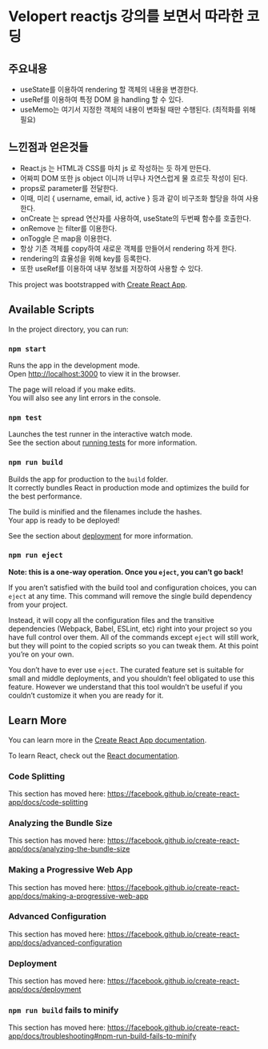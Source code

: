 # Velopert reactjs 강의를 보면서 따라한 코딩

## 주요내용
- useState를 이용하여 rendering 할 객체의 내용을 변경한다.
- useRef를 이용하여 특정 DOM 을 handling 할 수 있다.
- useMemo는 여기서 지정한 객체의 내용이 변화될 때만 수행된다. (최적화를 위해 필요)

## 느낀점과 얻은것들
- React.js 는 HTML과 CSS를 마치 js 로 작성하는 듯 하게 만든다.
- 어짜피 DOM 또한 js object 이니까 너무나 자연스럽게 물 흐르듯 작성이 된다.
- props로 parameter를 전달한다.
- 이때, 미리 { username, email, id, active } 등과 같이 비구조화 할당을 하여 사용한다.
- onCreate 는 spread 연산자를 사용하여, useState의 두번째 함수를 호출한다.
- onRemove 는 filter를 이용한다.
- onToggle 은 map을 이용한다.
- 항상 기존 객체를 copy하여 새로운 객체를 만들어서 rendering 하게 한다.
- rendering의 효율성을 위해 key를 등록한다.
- 또한 useRef를 이용하여 내부 정보를 저장하여 사용할 수 있다.

This project was bootstrapped with [Create React App](https://github.com/facebook/create-react-app).

## Available Scripts

In the project directory, you can run:

### `npm start`

Runs the app in the development mode.<br>
Open [http://localhost:3000](http://localhost:3000) to view it in the browser.

The page will reload if you make edits.<br>
You will also see any lint errors in the console.

### `npm test`

Launches the test runner in the interactive watch mode.<br>
See the section about [running tests](https://facebook.github.io/create-react-app/docs/running-tests) for more information.

### `npm run build`

Builds the app for production to the `build` folder.<br>
It correctly bundles React in production mode and optimizes the build for the best performance.

The build is minified and the filenames include the hashes.<br>
Your app is ready to be deployed!

See the section about [deployment](https://facebook.github.io/create-react-app/docs/deployment) for more information.

### `npm run eject`

**Note: this is a one-way operation. Once you `eject`, you can’t go back!**

If you aren’t satisfied with the build tool and configuration choices, you can `eject` at any time. This command will remove the single build dependency from your project.

Instead, it will copy all the configuration files and the transitive dependencies (Webpack, Babel, ESLint, etc) right into your project so you have full control over them. All of the commands except `eject` will still work, but they will point to the copied scripts so you can tweak them. At this point you’re on your own.

You don’t have to ever use `eject`. The curated feature set is suitable for small and middle deployments, and you shouldn’t feel obligated to use this feature. However we understand that this tool wouldn’t be useful if you couldn’t customize it when you are ready for it.

## Learn More

You can learn more in the [Create React App documentation](https://facebook.github.io/create-react-app/docs/getting-started).

To learn React, check out the [React documentation](https://reactjs.org/).

### Code Splitting

This section has moved here: https://facebook.github.io/create-react-app/docs/code-splitting

### Analyzing the Bundle Size

This section has moved here: https://facebook.github.io/create-react-app/docs/analyzing-the-bundle-size

### Making a Progressive Web App

This section has moved here: https://facebook.github.io/create-react-app/docs/making-a-progressive-web-app

### Advanced Configuration

This section has moved here: https://facebook.github.io/create-react-app/docs/advanced-configuration

### Deployment

This section has moved here: https://facebook.github.io/create-react-app/docs/deployment

### `npm run build` fails to minify

This section has moved here: https://facebook.github.io/create-react-app/docs/troubleshooting#npm-run-build-fails-to-minify
